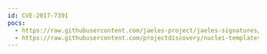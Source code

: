 ```yaml
---
id: CVE-2017-7391
pocs:
  - https://raw.githubusercontent.com/jaeles-project/jaeles-signatures/master/cves/magento-magmi-xss-cve-2017-7391.yaml
  - https://raw.githubusercontent.com/projectdiscovery/nuclei-templates/master/cves/CVE-2017-7391.yaml
---
```

